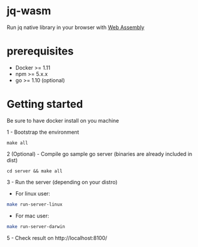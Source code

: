 # jq-wasm
Run jq native library in your browser with [Web Assembly](https://webassembly.org/)

# prerequisites

- Docker >= 1.11
- npm >= 5.x.x
- go >= 1.10 (optional)

# Getting started

Be sure to have docker install on you machine

1 - Bootstrap the environment
```
make all
```

2 (Optional) - Compile go sample go server (binaries are already included in dist)
```
cd server && make all
```

3 - Run the server (depending on your distro)

- For linux user:
```bash
make run-server-linux
```

- For mac user:
```bash
make run-server-darwin
```

5 - Check result on http://localhost:8100/
